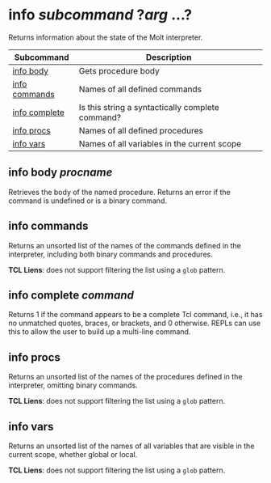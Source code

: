 # info *subcommand* ?*arg* ...?

Returns information about the state of the Molt interpreter.

| Subcommand                              | Description                                      |
| --------------------------------------- | ------------------------------------------------ |
| [info body](#info-body)                 | Gets procedure body                              |
| [info commands](#info-commands)         | Names of all defined commands                    |
| [info complete](#info-complete-command) | Is this string a syntactically complete command? |
| [info procs](#info-procs)               | Names of all defined procedures                  |
| [info vars](#info-vars)                 | Names of all variables in the current scope      |

## info body *procname*

Retrieves the body of the named procedure.  Returns an error if the command is undefined or
is a binary command.

## info commands

Returns an unsorted list of the names of the commands defined in the interpreter,
including both binary commands and procedures.

**TCL Liens**: does not support filtering the list using a `glob`
pattern.

## info complete *command*

Returns 1 if the command appears to be a complete Tcl command, i.e., it
has no unmatched quotes, braces, or brackets, and 0 otherwise.  REPLs can
use this to allow the user to build up a multi-line command.

## info procs

Returns an unsorted list of the names of the procedures defined in the interpreter,
omitting binary commands.

**TCL Liens**: does not support filtering the list using a `glob`
pattern.

## info vars

Returns an unsorted list of the names of all variables that are visible
in the current scope, whether global or local.

**TCL Liens**: does not support filtering the list using a `glob`
pattern.
